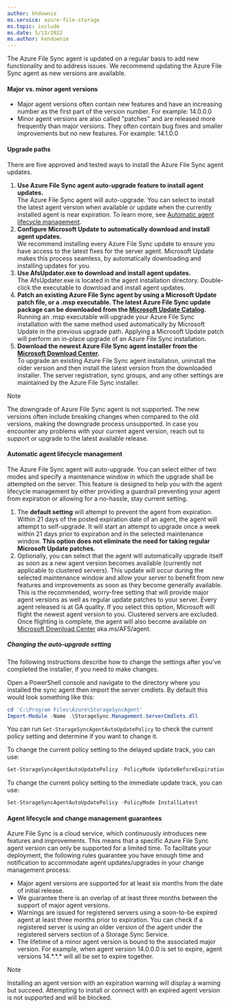```yaml
---
author: khdownie
ms.service: azure-file-storage
ms.topic: include
ms.date: 5/13/2022
ms.author: kendownie
---
```

The Azure File Sync agent is updated on a regular basis to add new functionality and to address issues. We recommend updating the Azure File Sync agent as new versions are available.

#### Major vs. minor agent versions
* Major agent versions often contain new features and have an increasing number as the first part of the version number. For example: 14.0.0.0
* Minor agent versions are also called "patches" and are released more frequently than major versions. They often contain bug fixes and smaller improvements but no new features. For example: 14.1.0.0

#### Upgrade paths
There are five approved and tested ways to install the Azure File Sync agent updates. 
1. **Use Azure File Sync agent auto-upgrade feature to install agent updates.**  
    The Azure File Sync agent will auto-upgrade. You can select to install the latest agent version when available or update when the currently installed agent is near expiration. To learn more, see [Automatic agent lifecycle management](#automatic-agent-lifecycle-management).
2. **Configure Microsoft Update to automatically download and install agent updates.**  
    We recommend installing every Azure File Sync update to ensure you have access to the latest fixes for the server agent. Microsoft Update makes this process seamless, by automatically downloading and installing updates for you.
3. **Use AfsUpdater.exe to download and install agent updates.**  
    The AfsUpdater.exe is located in the agent installation directory. Double-click the executable to download and install agent updates. 
4. **Patch an existing Azure File Sync agent by using a Microsoft Update patch file, or a .msp executable. The latest Azure File Sync update package can be downloaded from the [Microsoft Update Catalog](https://www.catalog.update.microsoft.com/Search.aspx?q=Azure%20File%20Sync).**  
    Running an .msp executable will upgrade your Azure File Sync installation with the same method used automatically by Microsoft Update in the previous upgrade path. Applying a Microsoft Update patch will perform an in-place upgrade of an Azure File Sync installation.
5. **Download the newest Azure File Sync agent installer from the [Microsoft Download Center](https://go.microsoft.com/fwlink/?linkid=858257).**  
    To upgrade an existing Azure File Sync agent installation, uninstall the older version and then install the latest version from the downloaded installer. The server registration, sync groups, and any other settings are maintained by the Azure File Sync installer.

> [!Note]
> The downgrade of Azure File Sync agent is not supported. The new versions often include breaking changes when compared to the old versions, making the downgrade process unsupported. In case you encounter any problems with your current agent version, reach out to support or upgrade to the latest available release.

#### Automatic agent lifecycle management
The Azure File Sync agent will auto-upgrade. You can select either of two modes and specify a maintenance window in which the upgrade shall be attempted on the server. This feature is designed to help you with the agent lifecycle management by either providing a guardrail preventing your agent from expiration or allowing for a no-hassle, stay current setting.
1. The **default setting** will attempt to prevent the agent from expiration. Within 21 days of the posted expiration date of an agent, the agent will attempt to self-upgrade. It will start an attempt to upgrade once a week within 21 days prior to expiration and in the selected maintenance window. **This option does not eliminate the need for taking regular Microsoft Update patches.**
1. Optionally, you can select that the agent will automatically upgrade itself as soon as a new agent version becomes available (currently not applicable to clustered servers). This update will occur during the selected maintenance window and allow your server to benefit from new features and improvements as soon as they become generally available. This is the recommended, worry-free setting that will provide major agent versions as well as regular update patches to your server. Every agent released is at GA quality. If you select this option, Microsoft will flight the newest agent version to you. Clustered servers are excluded. Once flighting is complete, the agent will also become available on [Microsoft Download Center](https://go.microsoft.com/fwlink/?linkid=858257) aka.ms/AFS/agent.

 ##### Changing the auto-upgrade setting

The following instructions describe how to change the settings after you've completed the installer, if you need to make changes.

Open a PowerShell console and navigate to the directory where you installed the sync agent then import the server cmdlets. By default this would look something like this:
```powershell
cd 'C:\Program Files\Azure\StorageSyncAgent'
Import-Module -Name .\StorageSync.Management.ServerCmdlets.dll
```

You can run `Get-StorageSyncAgentAutoUpdatePolicy` to check the current policy setting and determine if you want to change it.

To change the current policy setting to the delayed update track, you can use:
```powershell
Set-StorageSyncAgentAutoUpdatePolicy -PolicyMode UpdateBeforeExpiration
```

To change the current policy setting to the immediate update track, you can use:
```powershell
Set-StorageSyncAgentAutoUpdatePolicy -PolicyMode InstallLatest
```

#### Agent lifecycle and change management guarantees
Azure File Sync is a cloud service, which continuously introduces new features and improvements. This means that a specific Azure File Sync agent version can only be supported for a limited time. To facilitate your deployment, the following rules guarantee you have enough time and notification to accommodate agent updates/upgrades in your change management process:

- Major agent versions are supported for at least six months from the date of initial release.
- We guarantee there is an overlap of at least three months between the support of major agent versions. 
- Warnings are issued for registered servers using a soon-to-be expired agent at least three months prior to expiration. You can check if a registered server is using an older version of the agent under the registered servers section of a Storage Sync Service.
- The lifetime of a minor agent version is bound to the associated major version. For example, when agent version 14.0.0.0 is set to expire, agent versions 14.\*.\*.\* will all be set to expire together.

> [!Note]
> Installing an agent version with an expiration warning will display a warning but succeed. Attempting to install or connect with an expired agent version is not supported and will be blocked.
